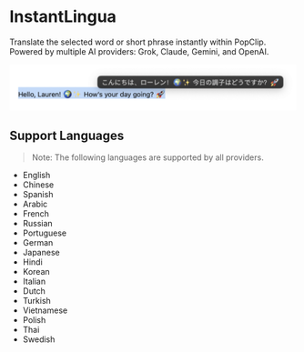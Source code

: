 # InstantLingua

Translate the selected word or short phrase instantly within PopClip. Powered by multiple AI providers: Grok, Claude, Gemini, and OpenAI.

![](/InstantLingua.png)

## Support Languages
> Note: The following languages are supported by all providers.

- English 
- Chinese 
- Spanish 
- Arabic 
- French 
- Russian 
- Portuguese 
- German 
- Japanese 
- Hindi 
- Korean 
- Italian 
- Dutch 
- Turkish 
- Vietnamese 
- Polish 
- Thai 
- Swedish